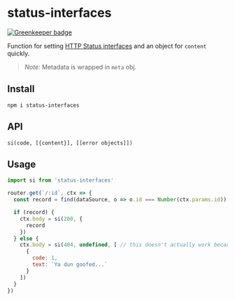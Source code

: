 # status-interfaces

[![Greenkeeper badge](https://badges.greenkeeper.io/corysimmons/status-interfaces.svg)](https://greenkeeper.io/)

Function for setting [HTTP Status interfaces](https://github.com/carrot/restful-api-spec#base-interface) and an object for `content` quickly.

> *Note:* Metadata is wrapped in `meta` obj.

## Install

`npm i status-interfaces`

## API

`si(code, [{content}], [[error objects]])`

## Usage

```js
import si from 'status-interfaces'

router.get(`/:id`, ctx => {
  const record = find(dataSource, o => o.id === Number(ctx.params.id))

  if (record) {
    ctx.body = si(200, {
      record
    })
  } else {
    ctx.body = si(404, undefined, [ // this doesn't actually work because Koa doesn't escape here. I'll write some Koa middleware when time allows.
      {
        code: 1,
        text: `Ya dun goofed...`
      }
    ])
  }
})
```
